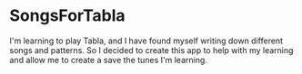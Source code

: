 # SongsForTabla

I'm learning to play Tabla, and I have found myself writing down different songs and patterns.  So I decided to create this app to help with my learning and allow me to create a save the tunes I'm learning.
